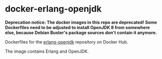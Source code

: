 # docker-erlang-openjdk

**Deprecation notice: The docker images in this repo are deprecated! Some Dockerfiles need to be
adjusted to install OpenJDK 8 from somewhere else, because Debian Buster's package sources don't
contain it anymore.**

Dockerfiles for the [erlang-openjdk](https://hub.docker.com/r/bjoernpetersen/erlang-openjdk/)
repository on Docker Hub.

The image contains Erlang and OpenJDK.
